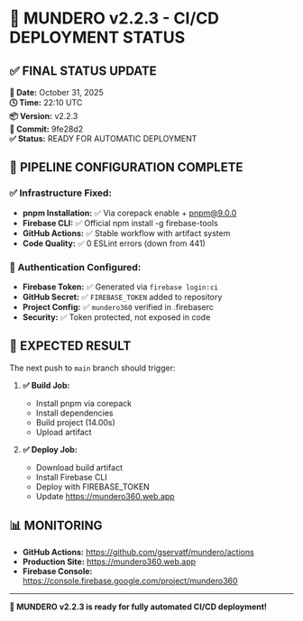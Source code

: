 # 🚀 MUNDERO v2.2.3 - CI/CD DEPLOYMENT STATUS

## ✅ **FINAL STATUS UPDATE**

**📅 Date:** October 31, 2025  
**🕓 Time:** 22:10 UTC  
**📦 Version:** v2.2.3  
**🔄 Commit:** 9fe28d2  
**✅ Status:** READY FOR AUTOMATIC DEPLOYMENT

## 🔧 **PIPELINE CONFIGURATION COMPLETE**

### ✅ **Infrastructure Fixed:**
- **pnpm Installation:** ✅ Via corepack enable + pnpm@9.0.0
- **Firebase CLI:** ✅ Official npm install -g firebase-tools
- **GitHub Actions:** ✅ Stable workflow with artifact system
- **Code Quality:** ✅ 0 ESLint errors (down from 441)

### 🔐 **Authentication Configured:**
- **Firebase Token:** ✅ Generated via `firebase login:ci`
- **GitHub Secret:** ✅ `FIREBASE_TOKEN` added to repository
- **Project Config:** ✅ `mundero360` verified in .firebaserc
- **Security:** ✅ Token protected, not exposed in code

## 🎯 **EXPECTED RESULT**

The next push to `main` branch should trigger:

1. **✅ Build Job:**
   - Install pnpm via corepack
   - Install dependencies
   - Build project (14.00s)
   - Upload artifact

2. **✅ Deploy Job:**
   - Download build artifact
   - Install Firebase CLI
   - Deploy with FIREBASE_TOKEN
   - Update https://mundero360.web.app

## 📊 **MONITORING**

- **GitHub Actions:** https://github.com/gservatf/mundero/actions
- **Production Site:** https://mundero360.web.app
- **Firebase Console:** https://console.firebase.google.com/project/mundero360

---
**🚀 MUNDERO v2.2.3 is ready for fully automated CI/CD deployment!**